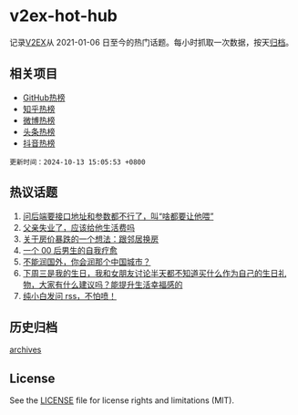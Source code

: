 # v2ex-hot-hub

 记录[V2EX](https://www.v2ex.com/)从 2021-01-06 日至今的热门话题。每小时抓取一次数据，按天[归档](archives)。
 
 ## 相关项目

- [GitHub热榜](https://github.com/it985/github-hot-hub)
- [知乎热榜](https://github.com/it985/zhihu-hot-hub)
- [微博热榜](https://github.com/it985/weibo-hot-hub)
- [头条热榜](https://github.com/it985/toutiao-hot-hub)
- [抖音热榜](https://github.com/it985/douyin-hot-hub)


 `更新时间：2024-10-13 15:05:53 +0800`

## 热议话题

1. [问后端要接口地址和参数都不行了，叫“啥都要让他喂”](https://www.v2ex.com/t/1079683)
1. [父亲失业了，应该给他生活费吗](https://www.v2ex.com/t/1079724)
1. [关于房价暴跌的一个想法：跟邻居换房](https://www.v2ex.com/t/1079611)
1. [一个 00 后男生的自我疗愈](https://www.v2ex.com/t/1079613)
1. [不能润国外，你会润那个中国城市？](https://www.v2ex.com/t/1079652)
1. [下周三是我的生日，我和女朋友讨论半天都不知道买什么作为自己的生日礼物，大家有什么建议吗？能提升生活幸福感的](https://www.v2ex.com/t/1079653)
1. [纯小白发问 rss，不怕喷！](https://www.v2ex.com/t/1079745)

## 历史归档

[archives](archives)

## License

See the [LICENSE](LICENSE) file for license rights and limitations (MIT).
